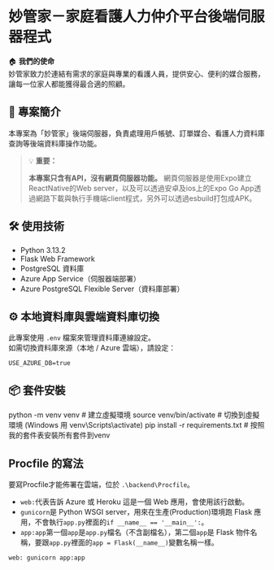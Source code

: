 # 妙管家－家庭看護人力仲介平台後端伺服器程式

🏠 **我們的使命**  
妙管家致力於連結有需求的家庭與專業的看護人員，提供安心、便利的媒合服務，讓每一位家人都能獲得最合適的照顧。

## 🚀 專案簡介
本專案為「妙管家」後端伺服器，負責處理用戶帳號、訂單媒合、看護人力資料庫查詢等後端資料庫操作功能。

> 💡 **重要：**
>
> **本專案只含有API，沒有網頁伺服器功能。**
> 網頁伺服器是使用Expo建立ReactNative的Web server，以及可以透過安卓及ios上的Expo Go App透過網路下載與執行手機端client程式，另外可以透過esbuild打包成APK。

## 🛠️ 使用技術

- Python 3.13.2
- Flask Web Framework
- PostgreSQL 資料庫
- Azure App Service（伺服器端部署）
- Azure PostgreSQL Flexible Server（資料庫部署）

## ⚙️ 本地資料庫與雲端資料庫切換

此專案使用 `.env` 檔案來管理資料庫連線設定。  
如需切換資料庫來源（本地 / Azure 雲端），請設定：

```env
USE_AZURE_DB=true
```
## 📦 套件安裝
python -m venv venv # 建立虛擬環境
source venv/bin/activate  # 切換到虛擬環境 (Windows 用 venv\Scripts\activate)
pip install -r requirements.txt # 按照我的套件表安裝所有套件到venv

## Procfile 的寫法
要寫Procfile才能佈署在雲端，位於 `.\backend\Procfile`。
- `web:`代表告訴 Azure 或 Heroku 這是一個 Web 應用，會使用該行啟動。
- `gunicorn`是 Python WSGI server，用來在生產(Production)環境跑 Flask 應用，不會執行`app.py`裡面的`if __name__ == '__main__':`。
- `app:app`第一個`app`是`app.py`檔名（不含副檔名），第二個`app`是 Flask 物件名稱，要跟`app.py`裡面的`app = Flask(__name__)`變數名稱一樣。
```Procfile
web: gunicorn app:app
```